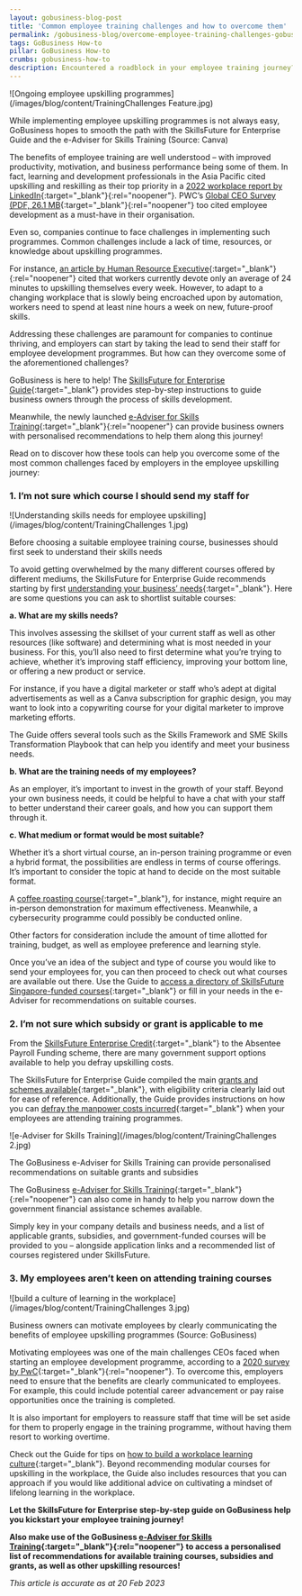 ```yaml
---
layout: gobusiness-blog-post
title: 'Common employee training challenges and how to overcome them'
permalink: /gobusiness-blog/overcome-employee-training-challenges-gobusiness
tags: GoBusiness How-to
pillar: GoBusiness How-to
crumbs: gobusiness-how-to
description: Encountered a roadblock in your employee training journey? This article delves into three common hurdles, and how GoBusiness can help you overcome them.
---
```


![Ongoing employee upskilling programmes](/images/blog/content/TrainingChallenges Feature.jpg)
<figcaption> While implementing employee upskilling programmes is not always easy, GoBusiness hopes to smooth the path with the SkillsFuture for Enterprise Guide and the e-Adviser for Skills Training (Source: Canva) </figcaption>

The benefits of employee training are well understood – with improved productivity, motivation, and business performance being some of them. In fact, learning and development professionals in the Asia Pacific cited upskilling and reskilling as their top priority in a [2022 workplace report by LinkedIn](https://learning.linkedin.com/content/dam/me/learning/en-us/pdfs/workplace-learning-report/2022-LinkedIn-Learning-Workplace-Learning-Report-UK-Edition.pdf){:target="_blank"}{:rel="noopener"}. PWC’s [Global CEO Survey (PDF, 26.1 MB](https://www.pwc.com/gx/en/ceo-survey/2020/reports/pwc-23rd-global-ceo-survey.pdf){:target="_blank"}{:rel="noopener"} too cited employee development as a must-have in their organisation.

Even so, companies continue to face challenges in implementing such programmes. Common challenges include a lack of time, resources, or knowledge about upskilling programmes. 

For instance, [an article by Human Resource Executive](https://hrexecutive.com/hr-tech-number-of-the-day-barriers-to-upskilling/){:target="_blank"}{:rel="noopener"} cited that workers currently devote only an average of 24 minutes to upskilling themselves every week. However, to adapt to a changing workplace that is slowly being encroached upon by automation, workers need to spend at least nine hours a week on new, future-proof skills. 

Addressing these challenges are paramount for companies to continue thriving, and employers can start by taking the lead to send their staff for employee development programmes. But how can they overcome some of the aforementioned challenges? 

GoBusiness is here to help! The [SkillsFuture for Enterprise Guide](/skillsfuture-for-enterprise/?src=gobiz_blog){:target="_blank"} provides step-by-step instructions to guide business owners through the process of skills development. 

Meanwhile, the newly launched [e-Adviser for Skills Training](https://eadviser.gobusiness.gov.sg/skillstraining?src=gobiz_blog){:target="_blank"}{:rel="noopener"} can provide business owners with personalised recommendations to help them along this journey! 

Read on to discover how these tools can help you overcome some of the most common challenges faced by employers in the employee upskilling journey:

### 1. I’m not sure which course I should send my staff for

![Understanding skills needs for employee upskilling](/images/blog/content/TrainingChallenges 1.jpg)
<figcaption> Before choosing a suitable employee training course, businesses should first seek to understand their skills needs  </figcaption>

To avoid getting overwhelmed by the many different courses offered by different mediums, the SkillsFuture for Enterprise Guide recommends starting by first [understanding your business’ needs](/skillsfuture-for-enterprise/understand-your-skills-needs/?src=gobiz_blog){:target="_blank"}. Here are some questions you can ask to shortlist suitable courses: 

**a. What are my skills needs?**

This involves assessing the skillset of your current staff as well as other resources (like software) and determining what is most needed in your business. For this, you’ll also need to first determine what you’re trying to achieve, whether it’s improving staff efficiency, improving your bottom line, or offering a new product or service.

For instance, if you have a digital marketer or staff who’s adept at digital advertisements as well as a Canva subscription for graphic design, you may want to look into a copywriting course for your digital marketer to improve marketing efforts. 

The Guide offers several tools such as the Skills Framework and SME Skills Transformation Playbook that can help you identify and meet your business needs. 

**b. What are the training needs of my employees?**

As an employer, it’s important to invest in the growth of your staff. Beyond your own business needs, it could be helpful to have a chat with your staff to better understand their career goals, and how you can support them through it. 

**c. What medium or format would be most suitable?**

Whether it’s a short virtual course, an in-person training programme or even a hybrid format, the possibilities are endless in terms of course offerings. It’s important to consider the topic at hand to decide on the most suitable format. 

A [coffee roasting course](/gobusiness-blog/obrewculture?src=gobiz_blog){:target="_blank"}, for instance, might require an in-person demonstration for maximum effectiveness. Meanwhile, a cybersecurity programme could possibly be conducted online. 

Other factors for consideration include the amount of time allotted for training, budget, as well as employee preference and learning style. 

Once you’ve an idea of the subject and type of course you would like to send your employees for, you can then proceed to check out what courses are available out there. Use the Guide to [access a directory of SkillsFuture Singapore-funded courses](/skillsfuture-for-enterprise/identify-suitable-courses-and-initiatives/?src=gobiz_blog){:target="_blank"} or fill in your needs in the e-Adviser for recommendations on suitable courses. 

### 2. I’m not sure which subsidy or grant is applicable to me 

From the [SkillsFuture Enterprise Credit](/enterprisejobskills/programmes-and-initiatives/upgrade-skills/skillsfuture-enterprise-credit/?src=gobiz_blog){:target="_blank"} to the Absentee Payroll Funding scheme, there are many government support options available to help you defray upskilling costs. 

The SkillsFuture for Enterprise Guide compiled the main [grants and schemes available](/skillsfuture-for-enterprise/check-your-eligibility-for-subsidies-and-funding/?src=gobiz_blog){:target="_blank"}, with eligibility criteria clearly laid out for ease of reference. Additionally, the Guide provides instructions on how you can [defray the manpower costs incurred](/skillsfuture-for-enterprise/claim-absentee-payroll-funding/?src=gobiz_blog){:target="_blank"} when your employees are attending training programmes. 

![e-Adviser for Skills Training](/images/blog/content/TrainingChallenges 2.jpg)
<figcaption> The GoBusiness e-Adviser for Skills Training can provide personalised recommendations on suitable grants and subsidies  </figcaption>

The GoBusiness [e-Adviser for Skills Training](https://eadviser.gobusiness.gov.sg/skillstraining?src=gobiz_blog){:target="_blank"}{:rel="noopener"} can also come in handy to help you narrow down the government financial assistance schemes available. 

Simply key in your company details and business needs, and a list of applicable grants, subsidies, and government-funded courses will be provided to you – alongside application links and a recommended list of courses registered under SkillsFuture. 

### 3. My employees aren’t keen on attending training courses

![build a culture of learning in the workplace](/images/blog/content/TrainingChallenges 3.jpg)
<figcaption> Business owners can motivate employees by clearly communicating the benefits of employee upskilling programmes (Source: GoBusiness)  </figcaption>

Motivating employees was one of the main challenges CEOs faced when starting an employee development programme, according to a [2020 survey by PwC](https://www.pwc.com/gx/en/ceo-survey/2020/reports/pwc-23rd-global-ceo-survey.pdf){:target="_blank"}{:rel="noopener"}. To overcome this, employers need to ensure that the benefits are clearly communicated to employees. For example, this could include potential career advancement or pay raise opportunities once the training is completed. 

It is also important for employers to reassure staff that time will be set aside for them to properly engage in the training programme, without having them resort to working overtime.

Check out the Guide for tips on [how to build a workplace learning culture](/skillsfuture-for-enterprise/build-a-workplace-learning-culture/?src=gobiz_blog){:target="_blank"}. Beyond recommending modular courses for upskilling in the workplace, the Guide also includes resources that you can approach if you would like additional advice on cultivating a mindset of lifelong learning in the workplace. 

**Let the SkillsFuture for Enterprise step-by-step guide on GoBusiness help you kickstart your employee training journey!**

**Also make use of the GoBusiness [e-Adviser for Skills Training](https://eadviser.gobusiness.gov.sg/skillstraining?src=gobiz_blog){:target="_blank"}{:rel="noopener"} to access a personalised list of recommendations for available training courses, subsidies and grants, as well as other upskilling resources!**

<em> This article is accurate as at 20 Feb 2023</em>

